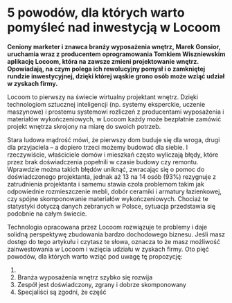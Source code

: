 
# 5 powodów, dla których warto pomyśleć nad inwestycją w Locoom

**Ceniony marketer i znawca branży wyposażenia wnętrz, Marek Gonsior, uruchamia wraz z producentem oprogramowania Tomkiem Wiszniewskim aplikację Locoom, która na zawsze zmieni projektowanie wnętrz. Opowiadają, na czym polega ich rewolucyjny pomysł i o zamkniętej rundzie inwestycyjnej, dzięki której wąskie grono osób może wziąć udział w zyskach firmy.**

Locoom to pierwszy na świecie wirtualny projektant wnętrz. Dzięki technologiom sztucznej inteligencji (np. systemy eksperckie, uczenie maszynowe) i prostemu systemowi rozliczeń z producentami wyposażenia i materiałów wykończeniowych, w Locoom każdy może bezpłatnie zamówić projekt wnętrza skrojony na miarę do swoich potrzeb.

Stara ludowa mądrość mówi, że pierwszy dom buduje się dla wroga, drugi dla przyjaciela – a dopiero trzeci możemy budować dla siebie. I rzeczywiście, właściciele domów i mieszkań często wyliczają błędy, które przez brak doświadczenia popełnili w czasie budowy czy remontu. Wprawdzie można takich błędów uniknąć, zwracając się o pomoc do doświadczonego projektanta, jednak aż 13 na 14 osób (93%) rezygnuje z zatrudnienia projektanta i samemu stawia czoła problemom takim jak odpowiednie rozmieszczenie mebli, dobór ceramiki i armatury łazienkowej, czy spójne skomponowanie materiałów wykończeniowych. Chociaż te statystyki dotyczą danych zebranych w Polsce, sytuacja przedstawia się podobnie na całym świecie.

Technologia opracowana przez Locoom rozwiązuje te problemy i daje solidną perspektywę zbudowania bardzo dochodowego biznesu. Jeśli masz dostęp do tego artykułu i czytasz te słowa, oznacza to że masz możliwość zainwestowania w Locoom i wzięcia udziału w zyskach firmy. Oto pięć powodów, dla których warto wziąć pod uwagę tę propozycję:

1. 
2. Branża wyposażenia wnętrz szybko się rozwija
3. Zespół jest doświadczony, zgrany i dobrze skomponowany
4. Specjaliści są zgodni, że część 
<!--stackedit_data:
eyJoaXN0b3J5IjpbMzczNTA1NTQwLDE3ODg3NzE3MiwtMTA2MD
g3MTY2MiwtNTYzODY4NSwxNjAxNDQ5MDY3LC0xOTk5NDg4ODEz
LDIwNTEwMTAyMTYsLTY1MzcyMDEyOCwtMjA5MDI1MDMzNl19
-->